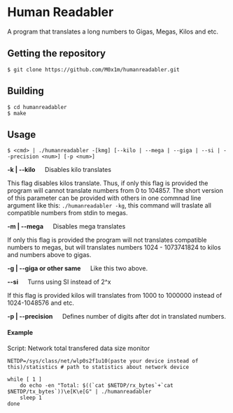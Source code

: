 # Human Readabler

A program that translates a long numbers to Gigas, Megas, Kilos and etc.

## Getting the repository

```console
$ git clone https://github.com/M0x1m/humanreadabler.git
```

## Building

```console
$ cd humanreadabler
$ make
```

## Usage

```
$ <cmd> | ./humanreadabler -[kmg] [--kilo | --mega | --giga | --si | --precision <num>] [-p <num>]
```

__-k | --kilo__ &emsp; Disables kilo translates

This flag disables kilos translate. Thus, if only this flag is provided the program will cannot translate numbers from 0 to 104857. The short version of this parameter can be provided with others in one commnad line argument like this: `./humanreadabler -kg`, this command will traslate all compatible numbers from stdin to megas.

__-m | --mega__ &emsp; Disables mega translates

If only this flag is provided the program will not translates compatible numbers to megas, but will translates numbers 1024 - 1073741824 to kilos and numbers above to gigas.

__-g | --giga or other same__ &emsp; Like this two above.

__--si__ &emsp; Turns using SI instead of 2^x

If this flag is provided kilos will translates from 1000 to 1000000 instead of 1024-1048576 and etc.

__-p | --precision__ &emsp; Defines number of digits after dot in translated numbers.

#### Example

Script: Network total transfered data size monitor

```
NETDP=/sys/class/net/wlp0s2f1u10(paste your device instead of this)/statistics # path to statistics about network device

while [ 1 ]
    do echo -en "Total: $((`cat $NETDP/rx_bytes`+`cat $NETDP/tx_bytes`))\e[K\e[G" | ./humanreadabler
    sleep 1
done
```
